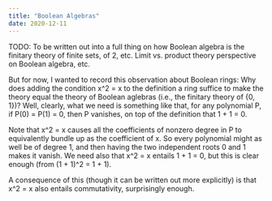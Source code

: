 ```yaml
---
title: "Boolean Algebras"
date: 2020-12-11
---
```

TODO: To be written out into a full thing on how Boolean algebra is the finitary theory of finite sets, of 2, etc. Limit vs. product theory perspective on Boolean algebra, etc.

But for now, I wanted to record this observation about Boolean rings: Why does adding the condition x^2 = x to the definition a ring suffice to make the theory equal the theory of Boolean aglebras (i.e., the finitary theory of {0, 1})? Well, clearly, what we need is something like that, for any polynomial P, if P(0) = P(1) = 0, then P vanishes, on top of the definition that 1 + 1 = 0.

Note that x^2 = x causes all the coefficients of nonzero degree in P to equivalently bundle up as the coefficient of x. So every polynomial might as well be of degree 1, and then having the two independent roots 0 and 1 makes it vanish. We need also that x^2 = x entails 1 + 1 = 0, but this is clear enough (from (1 + 1)^2 = 1 + 1).

A consequence of this (though it can be written out more explicitly) is that x^2 = x also entails commutativity, surprisingly enough.